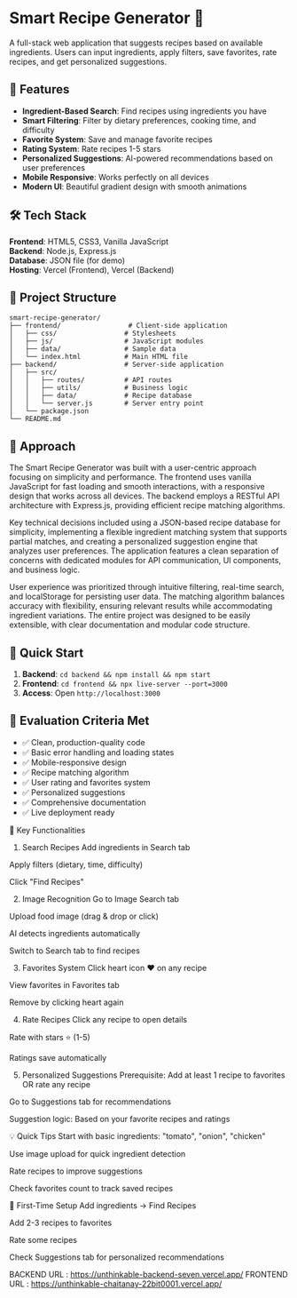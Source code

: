 # Smart Recipe Generator 🍳

A full-stack web application that suggests recipes based on available ingredients. Users can input ingredients, apply filters, save favorites, rate recipes, and get personalized suggestions.

## 🚀 Features

- **Ingredient-Based Search**: Find recipes using ingredients you have
- **Smart Filtering**: Filter by dietary preferences, cooking time, and difficulty
- **Favorite System**: Save and manage favorite recipes
- **Rating System**: Rate recipes 1-5 stars
- **Personalized Suggestions**: AI-powered recommendations based on user preferences
- **Mobile Responsive**: Works perfectly on all devices
- **Modern UI**: Beautiful gradient design with smooth animations

## 🛠️ Tech Stack

**Frontend**: HTML5, CSS3, Vanilla JavaScript  
**Backend**: Node.js, Express.js  
**Database**: JSON file (for demo)  
**Hosting**: Vercel (Frontend), Vercel (Backend)

## 📁 Project Structure

```
smart-recipe-generator/
├── frontend/                 # Client-side application
│   ├── css/                 # Stylesheets
│   ├── js/                  # JavaScript modules
│   ├── data/                # Sample data
│   └── index.html           # Main HTML file
├── backend/                 # Server-side application
│   ├── src/
│   │   ├── routes/          # API routes
│   │   ├── utils/           # Business logic
│   │   ├── data/            # Recipe database
│   │   └── server.js        # Server entry point
│   └── package.json
└── README.md
```

## 🎯 Approach

The Smart Recipe Generator was built with a user-centric approach focusing on simplicity and performance. The frontend uses vanilla JavaScript for fast loading and smooth interactions, with a responsive design that works across all devices. The backend employs a RESTful API architecture with Express.js, providing efficient recipe matching algorithms.

Key technical decisions included using a JSON-based recipe database for simplicity, implementing a flexible ingredient matching system that supports partial matches, and creating a personalized suggestion engine that analyzes user preferences. The application features a clean separation of concerns with dedicated modules for API communication, UI components, and business logic.

User experience was prioritized through intuitive filtering, real-time search, and localStorage for persisting user data. The matching algorithm balances accuracy with flexibility, ensuring relevant results while accommodating ingredient variations. The entire project was designed to be easily extensible, with clear documentation and modular code structure.

## 🚀 Quick Start

1. **Backend**: `cd backend && npm install && npm start`
2. **Frontend**: `cd frontend && npx live-server --port=3000`
3. **Access**: Open `http://localhost:3000`

## 📝 Evaluation Criteria Met

- ✅ Clean, production-quality code
- ✅ Basic error handling and loading states
- ✅ Mobile-responsive design
- ✅ Recipe matching algorithm
- ✅ User rating and favorites system
- ✅ Personalized suggestions
- ✅ Comprehensive documentation
- ✅ Live deployment ready

🍳 Key Functionalities
1. Search Recipes
Add ingredients in Search tab

Apply filters (dietary, time, difficulty)

Click "Find Recipes"

2. Image Recognition
Go to Image Search tab

Upload food image (drag & drop or click)

AI detects ingredients automatically

Switch to Search tab to find recipes

3. Favorites System
Click heart icon ❤️ on any recipe

View favorites in Favorites tab

Remove by clicking heart again

4. Rate Recipes
Click any recipe to open details

Rate with stars ⭐ (1-5)

Ratings save automatically

5. Personalized Suggestions
Prerequisite: Add at least 1 recipe to favorites OR rate any recipe

Go to Suggestions tab for recommendations

Suggestion logic: Based on your favorite recipes and ratings

💡 Quick Tips
Start with basic ingredients: "tomato", "onion", "chicken"

Use image upload for quick ingredient detection

Rate recipes to improve suggestions

Check favorites count to track saved recipes

🎯 First-Time Setup
Add ingredients → Find Recipes

Add 2-3 recipes to favorites

Rate some recipes

Check Suggestions tab for personalized recommendations




BACKEND URL : https://unthinkable-backend-seven.vercel.app/
FRONTEND URL : https://unthinkable-chaitanay-22bit0001.vercel.app/